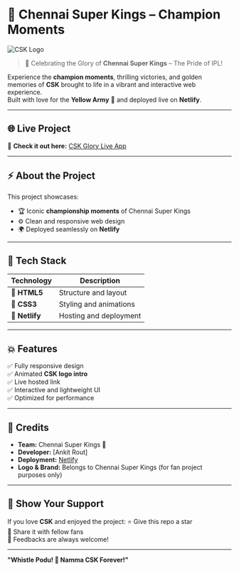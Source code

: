 # 🦁 **Chennai Super Kings – Champion Moments**

![CSK Logo](<img width="247" height="204" alt="image" src="https://github.com/user-attachments/assets/ce08747d-ea98-4bcd-8a41-12f4a5d083fd" />
)

> 💛 Celebrating the Glory of **Chennai Super Kings** – The Pride of IPL!

Experience the **champion moments**, thrilling victories, and golden memories of **CSK** brought to life in a vibrant and interactive web experience.  
Built with love for the **Yellow Army** 💛 and deployed live on **Netlify**.

---

## 🌐 **Live Project**
🔗 **Check it out here:** [CSK Glory Live App](https://cskglory007.netlify.app/)

---

## ⚡ **About the Project**

This project showcases:
- 🏆 Iconic **championship moments** of Chennai Super Kings   
- ⚙️ Clean and responsive web design  
- 🌍 Deployed seamlessly on **Netlify**

---

## 🧠 **Tech Stack**

| Technology | Description |
|-------------|--------------|
| 🧩 **HTML5** | Structure and layout |
| 🎨 **CSS3** | Styling and animations |
| 🚀 **Netlify** | Hosting and deployment |
---

## 💥 **Features**

✅ Fully responsive design  
✅ Animated **CSK logo intro**  
✅ Live hosted link  
✅ Interactive and lightweight UI  
✅ Optimized for performance  

---

## 💛 **Credits**

- **Team:** Chennai Super Kings 🦁  
- **Developer:** [Ankit Rout]  
- **Deployment:** [Netlify](https://www.netlify.com/)  
- **Logo & Brand:** Belongs to Chennai Super Kings (for fan project purposes only)

---

## 🌟 **Show Your Support**

If you love **CSK** and enjoyed the project:
⭐ Give this repo a star  
🔁 Share it with fellow fans  
💬 Feedbacks are always welcome!

---

**"Whistle Podu! 💛 Namma CSK Forever!"**
